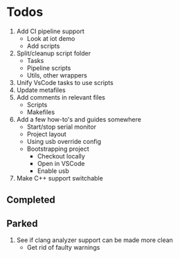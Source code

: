# Todos

1. Add CI pipeline support
    - Look at iot demo
    - Add scripts
1. Split/cleanup script folder
    - Tasks
    - Pipeline scripts
    - Utils, other wrappers
1. Unify VsCode tasks to use scripts
1. Update metafiles
1. Add comments in relevant files
    - Scripts
    - Makefiles
1. Add a few how-to's and guides somewhere
    - Start/stop serial monitor
    - Project layout
    - Using usb override config
    - Bootstrapping project
        - Checkout locally
        - Open in VSCode
        - Enable usb
1. Make C++ support switchable

## Completed

## Parked

1. See if clang analyzer support can be made more clean
    - Get rid of faulty warnings